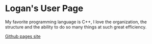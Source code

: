 # Logan's User Page

My favorite programming language is C++, I love the organization, the structure and the ability to do so many things at such great efficiency.


[Github pages site](https://c-rrente.github.io/cse110lab/)